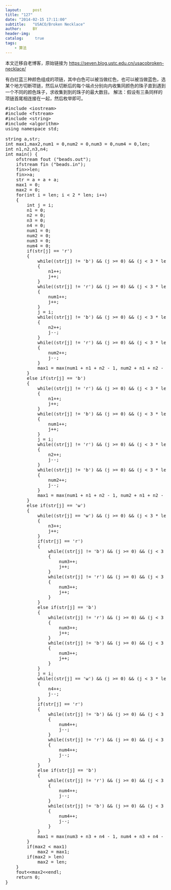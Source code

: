 ```yaml
---
layout:     post
title: "127"
date: "2014-02-15 17:11:00"
subtitle:   "USACO/Broken Necklace"
author:     BY
header-img:
catalog: 	 true
tags:
    - 算法
---
```


本文迁移自老博客，原始链接为 <https://seven.blog.ustc.edu.cn/usacobroken-necklace/>

有白红蓝三种颜色组成的项链，其中白色可以被当做红色，也可以被当做蓝色，选某个地方切断项链，然后从切断后的每个端点分别向内收集同颜色的珠子直到遇到一个不同的颜色珠子，求收集到到的珠子的最大数目。
解法：假设有三条同样的项链首尾相连接在一起，然后枚举即可。
<pre class="brush:[cpp]">
#include &lt;iostream&gt;
#include &lt;fstream&gt;
#include &lt;string&gt;
#include &lt;algorithm&gt;
using namespace std;

string a,str;
int max1,max2,num1 = 0,num2 = 0,num3 = 0,num4 = 0,len;
int n1,n2,n3,n4;
int main() {
    ofstream fout ("beads.out");
    ifstream fin ("beads.in");
    fin&gt;&gt;len;
    fin&gt;&gt;a;
    str = a + a + a;
    max1 = 0;
    max2 = 0;
    for(int i = len; i < 2 * len; i++)
    {
        int j = i;
        n1 = 0;
        n2 = 0;
        n3 = 0;
        n4 = 0;
        num1 = 0;
        num2 = 0;
        num3 = 0;
        num4 = 0;
        if(str[j] == 'r')
        {
            while((str[j] != 'b') && (j >= 0) && (j < 3 * len))
            {
                n1++;
                j++;
            }
            while((str[j] != 'r') && (j >= 0) && (j < 3 * len))
            {
                num1++;
                j++;
            }
            j = i;
            while((str[j] != 'b') && (j >= 0) && (j < 3 * len))
            {
                n2++;
                j--;
            }
            while((str[j] != 'r') && (j >= 0) && (j < 3 * len))
            {
                num2++;
                j--;
            }
            max1 = max(num1 + n1 + n2 - 1, num2 + n1 + n2 - 1);
        }
        else if(str[j] == 'b')
        {
            while((str[j] != 'r') && (j >= 0) && (j < 3 * len))
            {
                n1++;
                j++;
            }
            while((str[j] != 'b') && (j >= 0) && (j < 3 * len))
            {
                num1++;
                j++;
            }
            j = i;
            while((str[j] != 'r') && (j >= 0) && (j < 3 * len))
            {
                n2++;
                j--;
            }
            while((str[j] != 'b') && (j >= 0) && (j < 3 * len))
            {
                num2++;
                j--;
            }
            max1 = max(num1 + n1 + n2 - 1, num2 + n1 + n2 - 1);
        }
        else if(str[j] == 'w')
        {
            while((str[j] == 'w') && (j >= 0) && (j < 3 * len))
            {
                n3++;
                j++;
            }
            if(str[j] == 'r')
            {
                while((str[j] != 'b') && (j >= 0) && (j < 3 * len))
                {
                    num3++;
                    j++;
                }
                while((str[j] != 'r') && (j >= 0) && (j < 3 * len))
                {
                    num3++;
                    j++;
                }
            }
            else if(str[j] == 'b')
            {
                while((str[j] != 'r') && (j >= 0) && (j < 3 * len))
                {
                    num3++;
                    j++;
                }
                while((str[j] != 'b') && (j >= 0) && (j < 3 * len))
                {
                    num3++;
                    j++;
                }
            }
            j = i;
            while((str[j] == 'w') && (j >= 0) && (j < 3 * len))
            {
                n4++;
                j--;
            }
            if(str[j] == 'r')
            {
                while((str[j] != 'b') && (j >= 0) && (j < 3 * len))
                {
                    num4++;
                    j--;
                }
                while((str[j] != 'r') && (j >= 0) && (j < 3 * len))
                {
                    num4++;
                    j--;
                }
            }
            else if(str[j] == 'b')
            {
                while((str[j] != 'r') && (j >= 0) && (j < 3 * len))
                {
                    num4++;
                    j--;
                }
                while((str[j] != 'b') && (j >= 0) && (j < 3 * len))
                {
                    num4++;
                    j--;
                }
            }
            max1 = max(num3 + n3 + n4 - 1, num4 + n3 + n4 - 1);
        }
        if(max2 < max1)
            max2 = max1;
        if(max2 > len)
            max2 = len;
    }
    fout&lt;&lt;max2&lt;&lt;endl;
    return 0;
}
</pre>

